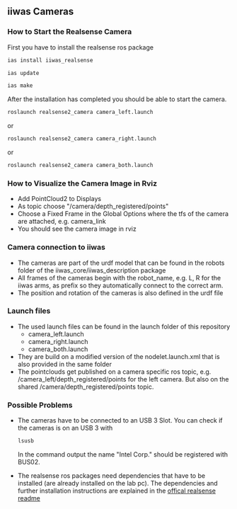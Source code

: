 ## iiwas Cameras

### How to Start the Realsense Camera

First you have to install the realsense ros package

```bash
ias install iiwas_realsense

ias update

ias make
```

After the installation has completed you should be able to start the camera.
```bash
roslaunch realsense2_camera camera_left.launch
```

or

```bash
roslaunch realsense2_camera camera_right.launch
```

or

```bash
roslaunch realsense2_camera camera_both.launch
```

### How to Visualize the Camera Image in Rviz

- Add PointCloud2 to Displays
- As topic choose "/camera/depth_registered/points"
- Choose a Fixed Frame in the Global Options where the tfs of the camera
are attached, e.g. camera_link
- You should see the camera image in rviz

### Camera connection to iiwas
- The cameras are part of the urdf model that can be found in the robots folder of the iiwas_core/iiwas_description package
- All frames of the cameras begin with the robot_name, e.g. L, R for the iiwas arms, as prefix
so they automatically connect to the correct arm.
- The position and rotation of the cameras is also defined in the urdf file

### Launch files
- The used launch files can be found in the launch folder of this repository
    - camera_left.launch
    - camera_right.launch
    - camera_both.launch
- They are build on a modified version of the nodelet.launch.xml that is also provided in the same folder
- The pointclouds get published on a camera specific ros topic, e.g. /camera_left/depth_registered/points for the left camera.
But also on the shared /camera/depth_registered/points topic.

### Possible Problems

- The cameras have to be connected to an USB 3 Slot. You can check if the cameras is on an USB 3 with
  ```bash
  lsusb
  ```
  In the command output the name "Intel Corp." should be registered with BUS02.

- The realsense ros packages need dependencies that have to be installed (are already installed on the lab pc). The dependencies and further installation instructions are explained in the [offical realsense readme](https://git.ias.informatik.tu-darmstadt.de/ias_ros/iiwas_realsense/blob/development/realsense_installation.md)
